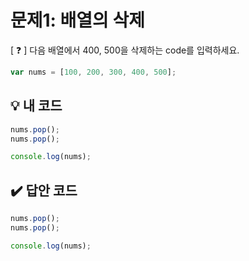 # 문제1: 배열의 삭제

[ ❓ ] 다음 배열에서 400, 500을 삭제하는 code를 입력하세요.

```js
var nums = [100, 200, 300, 400, 500];
```

## 💡 내 코드
```js
nums.pop();
nums.pop();

console.log(nums);
```


## ✔️ 답안 코드 
```js
nums.pop();
nums.pop();

console.log(nums);
```

